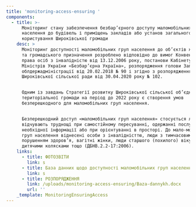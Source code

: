 ```yaml
---
title: 'monitoring-access-ensuring '
components:
  - title: >-
      Моніторинг стану забезпечення безбар’єрного доступу маломобільних груп
      населення до будівель і приміщень закладів або установ загального
      користування Широківської громади
    desc: >
      Моніторинг доступності маломобільних груп населення до об’єктів житлового
      та громадського призначення розроблено відповідно до вимог Конвенції про
      права осіб з інвалідністю від 13.12.2006 року, постанови Кабінету
      Міністрів України «Безбар’єрна Україна», розпорядження голови Запорізької
      облдержадміністрації від 20.02.2018 № 90 і згідно з розпорядженням голови
      Широківської сільської ради від 30.04.2020 року № 102.


      Одним із завдань Стратегії розвитку Широківської сільської об’єднаної
      територіальної громади на період до 2022 року є створення умов
      безперешкодного для маломобільних груп населення.


      Безперешкодний доступ «маломобільних груп населення» стосується людей, що
      відчувають труднощі при самостійному пересуванні, одержанні послуги,
      необхідної інформації або при орієнтуванні в просторі. До мало-мобільних
      груп населення віднесені особи з інвалідністтю, люди з тимчасовим
      порушенням здоров’я, вагітні жінки, люди старшого (похилого) віку, люди з
      дитячими колясками тощо (ДБНВ.2.2-17:2006).
    links:
      - title: ФОТОЗВІТИ
        link: s
      - title: База данних щодо доступності маломобільних груп населення
        link: s
      - title: РОЗПОРЯДЖЕННЯ
        link: /uploads/monitoring-access-ensuring/Baza-dannykh.docx
        url: ''
    _template: MonitoringEnsuringAccess
---
```






